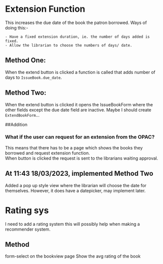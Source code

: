 # Extension Function
This increases the due date of the book the patron borrowed. Ways of doing this:-

    - Have a fixed extension duration, ie. the number of days added is fixed.
    - Allow the librarian to choose the numbers of days/ date.
## Method One:
When the extend button is clicked a function is called that adds number of days to `IssueBook.due_date`.

## Method Two:
When the extend button is clicked it opens the IssueBookForm where the other fields except the due date field are inactive.
Maybe I should create `ExtendBookForm`...

##Addition
### What if the user can request for an extension from the OPAC?
This means that there has to be a page which shows the books they borrowed and request extension function.<br>
When button is clicked the request is sent to the librarians waiting approval.

## At 11:43 18/03/2023, implemented Method Two
Added a pop up style view where the librarian will choose the date for themselves. However, it does have a datepicker, may implement later.

# Rating sys
I need to add a rating system this will possibly help when making a recommender system.
## Method
form-select on the bookview page
Show the avg rating of the book